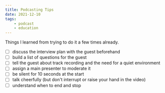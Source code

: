 ```yaml
---
title: Podcasting Tips
date: 2021-12-10
tags:
    - podcast
    - education
---
```


Things I learned from trying to do it a few times already.

- [ ] discuss the interview plan with the guest beforehand
- [ ] build a list of questions for the guest
- [ ] tell the guest about track recording and the need for a quiet environment
- [ ] assign a main presenter to moderate it
- [ ] be silent for 10 seconds at the start
- [ ] talk cheerfully (but don't interrupt or raise your hand in the video)
- [ ] understand when to end and stop